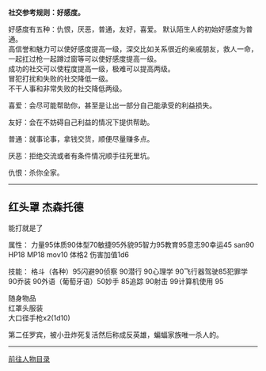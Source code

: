 
**社交参考规则：好感度。**

好感度有五种：仇恨，厌恶，普通，友好，喜爱。
默认陌生人的初始好感度为普通。  
高信誉和魅力可以使好感度提高一级，深交比如关系很近的亲戚朋友，救人一命，一起扛过枪一起蹲过窗等可以使好感度提高一级。  
成功的社交可以使程度提高一级，极难可以提高两级。  
冒犯打扰和失败的社交降低一级。  
不干人事和非常失败的社交降低两级。  

喜爱：会尽可能帮助你，甚至是让出一部分自己能承受的利益损失。

友好：会在不妨碍自己利益的情况下提供帮助。

普通：就事论事，拿钱交货，顺便尽量赚多点。

厌恶：拒绝交流或者有条件情况顺手往死里坑。

仇恨：杀你全家。

---
## 红头罩 杰森托德 

能打就是了

属性：
力量95体质90体型70敏捷95外貌95智力95教育95意志90幸运45 san90 HP18 MP18 mov10 体格2 伤害加值1d6

技能：
格斗（各种）95闪避90侦察 90潜行 90心理学 90飞行器驾驶85犯罪学 90乔装 90外语（葡萄牙语）50妙手 85追踪 90射击 99计算机使用 95

随身物品  
红罩头服装  
大口径手枪x2(1d10)

第二任罗宾，被小丑炸死复活然后称成反英雄，蝙蝠家族唯一杀人的。


---

[前往人物目录](../人物目录.md)